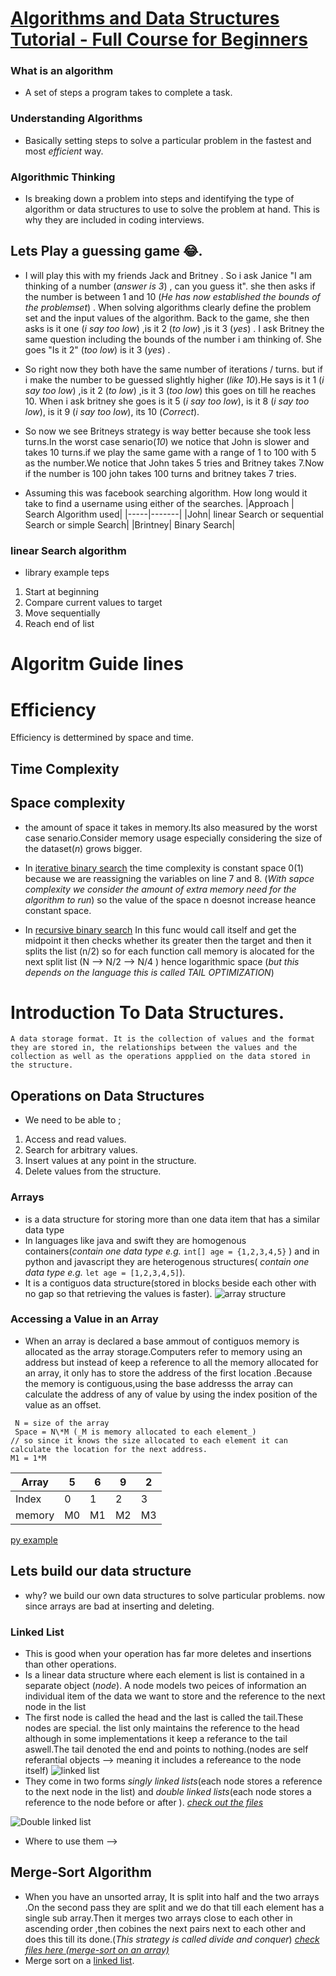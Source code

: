 # [Algorithms and Data Structures Tutorial - Full Course for Beginners](https://youtu.be/8hly31xKli0)

### What is an algorithm

- A set of steps a program takes to complete a task.

### Understanding Algorithms

- Basically setting steps to solve a particular problem in the fastest and most _efficient_ way.

### Algorithmic Thinking

- Is breaking down a problem into steps and identifying the type of algorithm or data structures to use to solve the problem at hand. This is why they are included in coding interviews.

## Lets Play a guessing game 😂.

- I will play this with my friends Jack and Britney . So i ask Janice "I am thinking of a number (_answer is 3_) , can you guess it". she then asks if the number is between 1 and 10 (_He has now established the bounds of the problemset_) .
  When solving algorithms clearly define the problem set and the input values of the algorithm.
  Back to the game, she then asks is it one (_i say too low_) ,is it 2 (_to low_) ,is it 3 (_yes_) .
  I ask Britney the same question including the bounds of the number i am thinking of. She goes "Is it 2" (_too low_) is it 3 (_yes_) .

- So right now they both have the same number of iterations / turns. but if i make the number to be guessed slightly higher (_like 10_).He says is it 1 (_i say too low_) ,is it 2 (_to low_) ,is it 3 (_too low_) this goes on till he reaches 10.
  When i ask britney she goes is it 5 (_i say too low_), is it 8 (_i say too low_), is it 9 (_i say too low_), its 10 (_Correct_).

- So now we see Britneys strategy is way better because she took less turns.In the worst case senario(_10_) we notice that John is slower and takes 10 turns.if we play the same game with a range of 1 to 100 with 5 as the number.We notice that John takes 5 tries and Britney takes 7.Now if the number is 100 john takes 100 turns and britney takes 7 tries.
- Assuming this was facebook searching algorithm. How long would it take to find a username using either of the searches.
  |Approach | Search Algorithm used|
  |-----|-------|
  |John| linear Search or sequential Search or simple Search|
  |Brintney| Binary Search|

### linear Search algorithm

- library example
  teps

1.  Start at beginning
2.  Compare current values to target
3.  Move sequentially
4.  Reach end of list

# Algoritm Guide lines

# Efficiency

Efficiency is dettermined by space and time.

## Time Complexity

## Space complexity

- the amount of space it takes in memory.Its also measured by the worst case senario.Consider memory usage especially considering the size of the dataset(_n_) grows bigger.
- In [iterative binary search](./2_binary_search.py) the time complexity is constant space 0(1) because we are reassigning the variables on line 7 and 8. (_With sapce complexity we consider the amount of extra memory need for the algorithm to run_) so the value of the space n doesnot increase heance constant space.

- In [recursive binary search](./2_binary_search.py) In this
  func would call itself and get the midpoint it then checks whether its greater then the target and then it splits the list (n/2) so for each function call memory is alocated for the next split list (N --> N/2 --> N/4 ) hence logarithmic space (_but this depends on the language this is called TAIL OPTIMIZATION_)

# **Introduction To Data Structures**.

    A data storage format. It is the collection of values and the format they are stored in, the relationships between the values and the collection as well as the operations appplied on the data stored in the structure.

## Operations on Data Structures

- We need to be able to ;

1. Access and read values.
2. Search for arbitrary values.
3. Insert values at any point in the structure.
4. Delete values from the structure.

### **Arrays**

- is a data structure for storing more than one data item that has a similar data type
- In languages like java and swift they are homogenous containers(_contain one data type e.g._ `int[] age = {1,2,3,4,5}` ) and in python and javascript they are heterogenous structures( _contain one data type e.g._ `let age = [1,2,3,4,5]`).
- It is a contiguos data structure(stored in blocks beside each other with no gap so that retrieving the values is faster).
  ![array structure](https://www.guru99.com/images/1/102319_0559_ArrayinData1.png)

### Accessing a Value in an Array

- When an array is declared a base ammout of contiguos memory is allocated as the array storage.Computers refer to memory using an address but instead of keep a reference to all the memory allocated for an array, it only has to store the address of the first location .Because the memory is contiguous,using the base addresss the array can calculate the address of any of value by using the index position of the value as an offset.

```
 N = size of the array
 Space = N\*M (_M is memory allocated to each element_)
// so since it knows the size allocated to each element it can calculate the location for the next address.
M1 = 1*M
```

| Array  | 5   | 6   | 9   | 2   |
| ------ | --- | --- | --- | --- |
| Index  | 0   | 1   | 2   | 3   |
| memory | M0  | M1  | M2  | M3  |

[py example](./4_arrays.py)

## Lets build our data structure

- why? we build our own data structures to solve particular problems.
  now since arrays are bad at inserting and deleting.

### Linked List

- This is good when your operation has far more deletes and insertions than other operations.
- Is a linear data structure where each element is list is contained in a separate object (_node_). A node models two peices of information an individual item of the data we want to store and the reference to the next node in the list
- The first node is called the head and the last is called the tail.These nodes are special. the list only maintains the reference to the head although in some implementations it keep a referance to the tail aswell.The tail denoted the end and points to nothing.(nodes are self referantial objects --> meaning it includes a refereance to the node itself)
  ![linked list](https://media.geeksforgeeks.org/wp-content/cdn-uploads/gq/2013/03/Linkedlist.png)
- They come in two forms _singly linked lists_(each node stores a reference to the next node in the list) and _double linked lists_(each node stores a reference to the node before or after ).
  [_check out the files_](./5_linked_list.py)

![Double linked list](https://sebhastian.com/doubly-linked-list-javascript/doubly-linked-list-example.png)

- Where to use them -->

## Merge-Sort Algorithm

- When you have an unsorted array, It is split into half and the two arrays .On the second pass they are split and we do that till each element has a single sub array.Then it merges two arrays close to each other in ascending order ,then cobines the next pairs next to each other and does this till its done.(_This strategy is called divide and conquer_)
  _[check files here (merge-sort on an array)](./6_merge-sort.py)_
- Merge sort on a [linked list](./7_linked_list_merge-sort.py).
